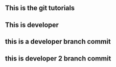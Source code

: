 ## This is the git tutorials
## This is developer
## this is a developer branch commit
## this is developer 2 branch commit